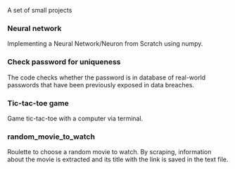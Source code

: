 A set of small projects

### Neural network
Implementing a Neural Network/Neuron from Scratch using numpy.

### Check password for uniqueness
The code checks whether the password is in database of real-world passwords that have been previously exposed in data breaches.

### Tic-tac-toe game
Game tic-tac-toe with a computer via terminal.

### random_movie_to_watch
Roulette to choose a random movie to watch.
By scraping, information about the movie is extracted and its title with the link is saved in the text file.




